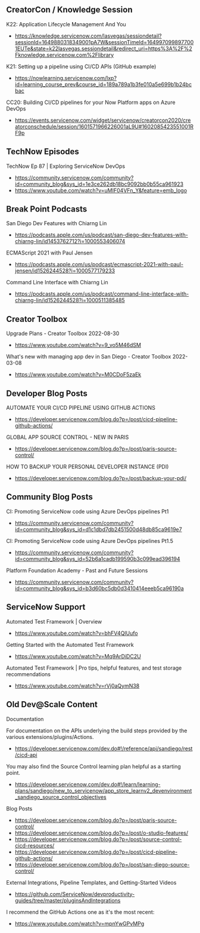 ## CreatorCon / Knowledge Session

K22: Application Lifecycle Management And You

- https://knowledge.servicenow.com/lasvegas/sessiondetail?sessionId=1649880318349001pA7W&sessionTimeId=1649970998977001EUTe&state=k22lasvegas.sessiondetail&redirect_uri=https%3A%2F%2Fknowledge.servicenow.com%2Flibrary

K21: Setting up a pipeline using CI/CD APIs (GitHub example)

- https://nowlearning.servicenow.com/lxp?id=learning_course_prev&course_id=189a789a1b3fe010a5e699b1b24bcbac

CC20: Building CI/CD pipelines for your Now Platform apps on Azure DevOps

- https://events.servicenow.com/widget/servicenow/creatorcon2020/creatorconschedule/session/1601571966226001aL9U#1602085423551001RF9p

## TechNow Episodes

TechNow Ep 87 | Exploring ServiceNow DevOps

- https://community.servicenow.com/community?id=community_blog&sys_id=1e3ce262db18bc9092bb0b55ca961923
- https://www.youtube.com/watch?v=uMIF04VFn_Y&feature=emb_logo

## Break Point Podcasts

San Diego Dev Features with Chiarng Lin

- https://podcasts.apple.com/us/podcast/san-diego-dev-features-with-chiarng-lin/id1453762712?i=1000553406074

ECMAScript 2021 with Paul Jensen

- https://podcasts.apple.com/us/podcast/ecmascript-2021-with-paul-jensen/id1526244528?i=1000577179233

Command Line Interface with Chiarng Lin

- https://podcasts.apple.com/us/podcast/command-line-interface-with-chiarng-lin/id1526244528?i=1000511385485

## Creator Toolbox

Upgrade Plans - Creator Toolbox 2022-08-30

- https://www.youtube.com/watch?v=9_vo5M46dSM

What's new with managing app dev in San Diego - Creator Toolbox 2022-03-08

- https://www.youtube.com/watch?v=M0CDoF5zaEk

## Developer Blog Posts

AUTOMATE YOUR CI/CD PIPELINE USING GITHUB ACTIONS

- https://developer.servicenow.com/blog.do?p=/post/cicd-pipeline-github-actions/

GLOBAL APP SOURCE CONTROL - NEW IN PARIS

- https://developer.servicenow.com/blog.do?p=/post/paris-source-control/

HOW TO BACKUP YOUR PERSONAL DEVELOPER INSTANCE (PDI)

- https://developer.servicenow.com/blog.do?p=/post/backup-your-pdi/

## Community Blog Posts

CI: Promoting ServiceNow code using Azure DevOps pipelines Pt1

- https://community.servicenow.com/community?id=community_blog&sys_id=d1c1dbd7db2451500d48db85ca9619e7

CI: Promoting ServiceNow code using Azure DevOps pipelines Pt1.5

- https://community.servicenow.com/community?id=community_blog&sys_id=52b6a1cadb199590b3c099ead396194

Platform Foundation Academy - Past and Future Sessions

- https://community.servicenow.com/community?id=community_blog&sys_id=b3d60bc5db0d3410414eeeb5ca96190a

## ServiceNow Support

Automated Test Framework | Overview

- https://www.youtube.com/watch?v=bhFV4QIUufo

Getting Started with the Automated Test Framework

- https://www.youtube.com/watch?v=Mq9ArDiDC2U

Automated Test Framework | Pro tips, helpful features, and test storage recommendations

- https://www.youtube.com/watch?v=rVj0aQymN38

## Old Dev@Scale Content

Documentation

For documentation on the APIs underlying the build steps provided by the various extensions/plugins/Actions.
- https://developer.servicenow.com/dev.do#!/reference/api/sandiego/rest/cicd-api

You may also find the Source Control learning plan helpful as a starting point.  
- https://developer.servicenow.com/dev.do#!/learn/learning-plans/sandiego/new_to_servicenow/app_store_learnv2_devenvironment_sandiego_source_control_objectives

Blog Posts

- https://developer.servicenow.com/blog.do?p=/post/paris-source-control/
- https://developer.servicenow.com/blog.do?p=/post/o-studio-features/
- https://developer.servicenow.com/blog.do?p=/post/source-control-cicd-resources/
- https://developer.servicenow.com/blog.do?p=/post/cicd-pipeline-github-actions/
- https://developer.servicenow.com/blog.do?p=/post/san-diego-source-control/

External Integrations, Pipeline Templates, and Getting-Started Videos

- https://github.com/ServiceNow/devproductivity-guides/tree/master/pluginsAndIntegrations

I recommend the GitHub Actions one as it's the most recent: 
- https://www.youtube.com/watch?v=mpnYwGPvMPg
